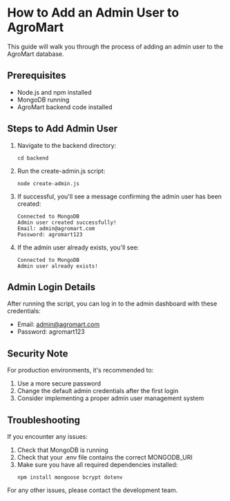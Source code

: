 # How to Add an Admin User to AgroMart

This guide will walk you through the process of adding an admin user to the AgroMart database.

## Prerequisites
- Node.js and npm installed
- MongoDB running
- AgroMart backend code installed

## Steps to Add Admin User

1. Navigate to the backend directory:
   ```
   cd backend
   ```

2. Run the create-admin.js script:
   ```
   node create-admin.js
   ```

3. If successful, you'll see a message confirming the admin user has been created:
   ```
   Connected to MongoDB
   Admin user created successfully!
   Email: admin@agromart.com
   Password: agromart123
   ```

4. If the admin user already exists, you'll see:
   ```
   Connected to MongoDB
   Admin user already exists!
   ```

## Admin Login Details

After running the script, you can log in to the admin dashboard with these credentials:

- Email: admin@agromart.com
- Password: agromart123

## Security Note

For production environments, it's recommended to:
1. Use a more secure password
2. Change the default admin credentials after the first login
3. Consider implementing a proper admin user management system

## Troubleshooting

If you encounter any issues:

1. Check that MongoDB is running
2. Check that your .env file contains the correct MONGODB_URI
3. Make sure you have all required dependencies installed:
   ```
   npm install mongoose bcrypt dotenv
   ```

For any other issues, please contact the development team. 